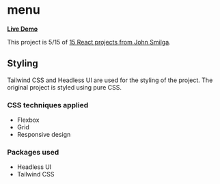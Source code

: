 # menu

[**Live Demo**](https://nickau309.github.io/menu/)

This project is 5/15 of [15 React projects from John Smilga](https://github.com/john-smilga/react-projects).

## Styling
Tailwind CSS and Headless UI are used for the styling of the project. The original project is styled using pure CSS. 

### CSS techniques applied
- Flexbox
- Grid
- Responsive design

### Packages used
- Headless UI
- Tailwind CSS
